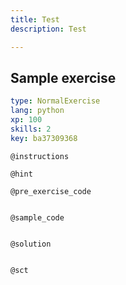 ```yaml
---
title: Test
description: Test

---
```

## Sample exercise

```yaml
type: NormalExercise
lang: python
xp: 100
skills: 2
key: ba37309368
```


`@instructions`

`@hint`

`@pre_exercise_code`
```{python}

```

`@sample_code`
```{python}

```

`@solution`
```{python}

```

`@sct`
```{python}

```
